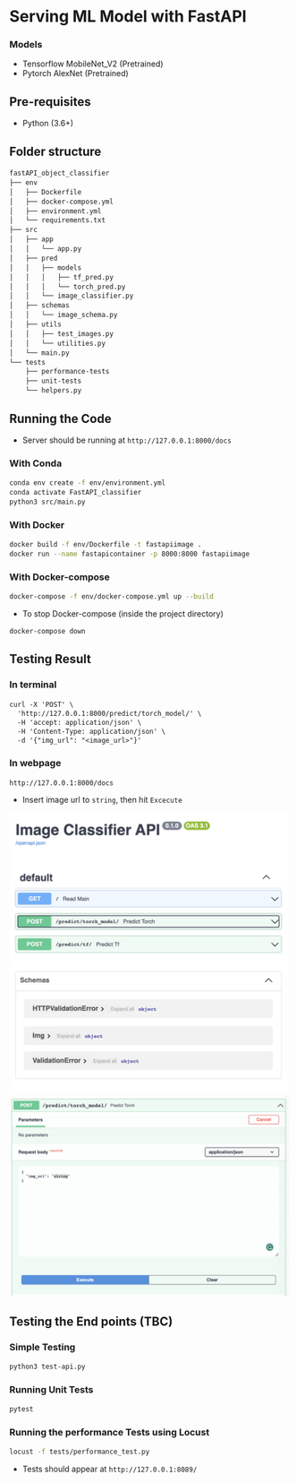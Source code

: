 # Serving ML Model with FastAPI

### Models
- Tensorflow MobileNet_V2 (Pretrained)
- Pytorch AlexNet (Pretrained)

## Pre-requisites
* Python (3.6+)

## Folder structure
```bash
fastAPI_object_classifier
├── env
│   ├── Dockerfile
│   ├── docker-compose.yml
│   ├── environment.yml
│   └── requirements.txt
├── src
│   ├── app
│   │   └── app.py
│   ├── pred
│   │   ├── models
│   │   │   ├── tf_pred.py
│   │   │   └── torch_pred.py
│   │   └── image_classifier.py
│   ├── schemas
│   │   └── image_schema.py
│   ├── utils
│   │   ├── test_images.py
│   │   └── utilities.py
│   └── main.py
└── tests
    ├── performance-tests
    ├── unit-tests
    └── helpers.py

```

## Running the Code
* Server should be running at `http://127.0.0.1:8000/docs`
### With Conda
```bash
conda env create -f env/environment.yml
conda activate FastAPI_classifier
python3 src/main.py
```
### With Docker
```bash
docker build -f env/Dockerfile -t fastapiimage .
docker run --name fastapicontainer -p 8000:8000 fastapiimage
```
### With Docker-compose
```bash
docker-compose -f env/docker-compose.yml up --build
```
- To stop Docker-compose (inside the project directory)
```bash
docker-compose down
```

## Testing Result
### In terminal
```
curl -X 'POST' \
  'http://127.0.0.1:8000/predict/torch_model/' \
  -H 'accept: application/json' \
  -H 'Content-Type: application/json' \
  -d '{"img_url": "<image_url>"}'
```
### In webpage 
`http://127.0.0.1:8000/docs`
- Insert image url to `string`, then hit `Excecute`

<img src="images/webpage_outlook.png" alt="drawing" width="500"/>  <img src="images/webpage_testing.png" alt="drawing" width="500"/>

## Testing the End points (TBC)

### Simple Testing
```bash
python3 test-api.py
```

### Running Unit Tests
```bash
pytest
```

### Running the performance Tests using Locust
```bash
locust -f tests/performance_test.py
```
* Tests should appear at `http://127.0.0.1:8089/`